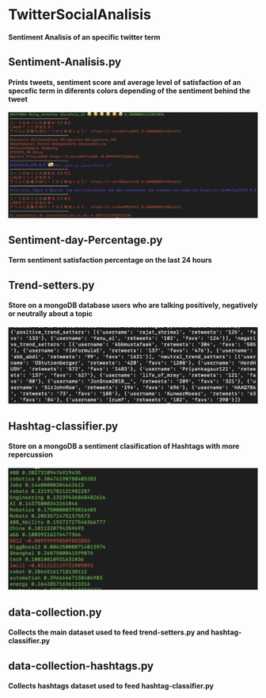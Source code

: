 # TwitterSocialAnalisis
#### Sentiment Analisis of an specific twitter term
## Sentiment-Analisis.py
#### Prints tweets, sentiment score and average level of satisfaction of an specefic term in diferents colors depending of the sentiment behind the tweet
![alt text](https://github.com/rafaOrtega14/TwitterSocialAnalisis/blob/master/sentiment-analisis.png)
## Sentiment-day-Percentage.py
#### Term sentiment satisfaction percentage on the last 24 hours
## Trend-setters.py
#### Store on a mongoDB database users who are talking positively, negatively or neutrally about a topic
![alt text](https://github.com/rafaOrtega14/TwitterSocialAnalisis/blob/master/trend-setters.png)
## Hashtag-classifier.py
#### Store on a mongoDB a sentiment clasification of Hashtags with more repercussion 
![alt text](https://github.com/rafaOrtega14/TwitterSocialAnalisis/blob/master/hashtag-classifier.png)
## data-collection.py
#### Collects the main dataset used to feed trend-setters.py and hashtag-classifier.py
## data-collection-hashtags.py 
#### Collects hashtags dataset used to feed hashtag-classifier.py
